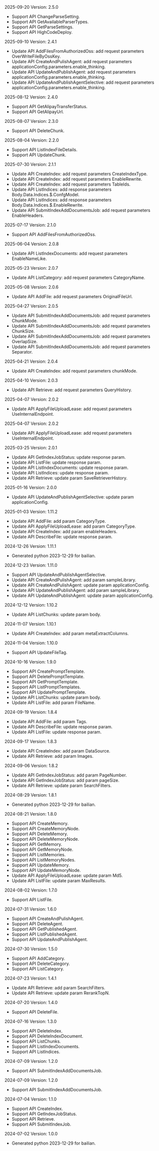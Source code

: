 2025-09-20 Version: 2.5.0
- Support API ChangeParseSetting.
- Support API GetAvailableParserTypes.
- Support API GetParseSettings.
- Support API HighCodeDeploy.


2025-09-10 Version: 2.4.1
- Update API AddFilesFromAuthorizedOss: add request parameters OverWriteFileByOssKey.
- Update API CreateAndPulishAgent: add request parameters applicationConfig.parameters.enable_thinking.
- Update API UpdateAndPublishAgent: add request parameters applicationConfig.parameters.enable_thinking.
- Update API UpdateAndPublishAgentSelective: add request parameters applicationConfig.parameters.enable_thinking.


2025-08-12 Version: 2.4.0
- Support API GetAlipayTransferStatus.
- Support API GetAlipayUrl.


2025-08-07 Version: 2.3.0
- Support API DeleteChunk.


2025-08-04 Version: 2.2.0
- Support API ListIndexFileDetails.
- Support API UpdateChunk.


2025-07-30 Version: 2.1.1
- Update API CreateIndex: add request parameters CreateIndexType.
- Update API CreateIndex: add request parameters EnableRewrite.
- Update API CreateIndex: add request parameters TableIds.
- Update API ListIndices: add response parameters Body.Data.Indices.$.ConfgModel.
- Update API ListIndices: add response parameters Body.Data.Indices.$.EnableRewrite.
- Update API SubmitIndexAddDocumentsJob: add request parameters EnableHeaders.


2025-07-17 Version: 2.1.0
- Support API AddFilesFromAuthorizedOss.


2025-06-04 Version: 2.0.8
- Update API ListIndexDocuments: add request parameters EnableNameLike.


2025-05-23 Version: 2.0.7
- Update API ListCategory: add request parameters CategoryName.


2025-05-08 Version: 2.0.6
- Update API AddFile: add request parameters OriginalFileUrl.


2025-04-27 Version: 2.0.5
- Update API SubmitIndexAddDocumentsJob: add request parameters ChunkMode.
- Update API SubmitIndexAddDocumentsJob: add request parameters ChunkSize.
- Update API SubmitIndexAddDocumentsJob: add request parameters OverlapSize.
- Update API SubmitIndexAddDocumentsJob: add request parameters Separator.


2025-04-21 Version: 2.0.4
- Update API CreateIndex: add request parameters chunkMode.


2025-04-10 Version: 2.0.3
- Update API Retrieve: add request parameters QueryHistory.


2025-04-07 Version: 2.0.2
- Update API ApplyFileUploadLease: add request parameters UseInternalEndpoint.


2025-04-07 Version: 2.0.2
- Update API ApplyFileUploadLease: add request parameters UseInternalEndpoint.


2025-03-25 Version: 2.0.1
- Update API GetIndexJobStatus: update response param.
- Update API ListFile: update response param.
- Update API ListIndexDocuments: update response param.
- Update API ListIndices: update response param.
- Update API Retrieve: update param SaveRetrieverHistory.


2025-01-16 Version: 2.0.0
- Update API UpdateAndPublishAgentSelective: update param applicationConfig.


2025-01-03 Version: 1.11.2
- Update API AddFile: add param CategoryType.
- Update API ApplyFileUploadLease: add param CategoryType.
- Update API CreateIndex: add param enableHeaders.
- Update API DescribeFile: update response param.


2024-12-26 Version: 1.11.1
- Generated python 2023-12-29 for bailian.

2024-12-23 Version: 1.11.0
- Support API UpdateAndPublishAgentSelective.
- Update API CreateAndPulishAgent: add param sampleLibrary.
- Update API CreateAndPulishAgent: update param applicationConfig.
- Update API UpdateAndPublishAgent: add param sampleLibrary.
- Update API UpdateAndPublishAgent: update param applicationConfig.


2024-12-12 Version: 1.10.2
- Update API ListChunks: update param body.


2024-11-07 Version: 1.10.1
- Update API CreateIndex: add param metaExtractColumns.


2024-11-04 Version: 1.10.0
- Support API UpdateFileTag.


2024-10-16 Version: 1.9.0
- Support API CreatePromptTemplate.
- Support API DeletePromptTemplate.
- Support API GetPromptTemplate.
- Support API ListPromptTemplates.
- Support API UpdatePromptTemplate.
- Update API ListChunks: update param body.
- Update API ListFile: add param FileName.


2024-09-19 Version: 1.8.4
- Update API AddFile: add param Tags.
- Update API DescribeFile: update response param.
- Update API ListFile: update response param.


2024-09-17 Version: 1.8.3
- Update API CreateIndex: add param DataSource.
- Update API Retrieve: add param Images.


2024-09-06 Version: 1.8.2
- Update API GetIndexJobStatus: add param PageNumber.
- Update API GetIndexJobStatus: add param pageSize.
- Update API Retrieve: update param SearchFilters.


2024-08-29 Version: 1.8.1
- Generated python 2023-12-29 for bailian.

2024-08-21 Version: 1.8.0
- Support API CreateMemory.
- Support API CreateMemoryNode.
- Support API DeleteMemory.
- Support API DeleteMemoryNode.
- Support API GetMemory.
- Support API GetMemoryNode.
- Support API ListMemories.
- Support API ListMemoryNodes.
- Support API UpdateMemory.
- Support API UpdateMemoryNode.
- Update API ApplyFileUploadLease: update param Md5.
- Update API ListFile: update param MaxResults.


2024-08-02 Version: 1.7.0
- Support API ListFile.


2024-07-31 Version: 1.6.0
- Support API CreateAndPulishAgent.
- Support API DeleteAgent.
- Support API GetPublishedAgent.
- Support API ListPublishedAgent.
- Support API UpdateAndPublishAgent.


2024-07-30 Version: 1.5.0
- Support API AddCategory.
- Support API DeleteCategory.
- Support API ListCategory.


2024-07-23 Version: 1.4.1
- Update API Retrieve: add param SearchFilters.
- Update API Retrieve: update param RerankTopN.


2024-07-20 Version: 1.4.0
- Support API DeleteFile.


2024-07-16 Version: 1.3.0
- Support API DeleteIndex.
- Support API DeleteIndexDocument.
- Support API ListChunks.
- Support API ListIndexDocuments.
- Support API ListIndices.


2024-07-09 Version: 1.2.0
- Support API SubmitIndexAddDocumentsJob.


2024-07-09 Version: 1.2.0
- Support API SubmitIndexAddDocumentsJob.


2024-07-04 Version: 1.1.0
- Support API CreateIndex.
- Support API GetIndexJobStatus.
- Support API Retrieve.
- Support API SubmitIndexJob.


2024-07-02 Version: 1.0.0
- Generated python 2023-12-29 for bailian.

